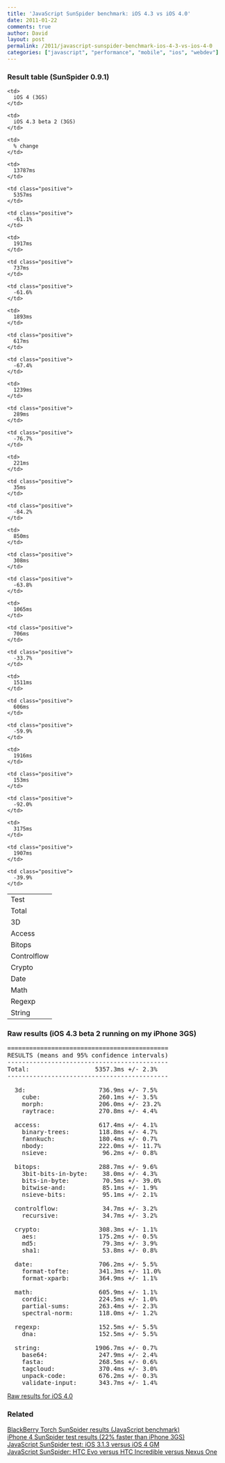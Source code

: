 ```yaml
---
title: 'JavaScript SunSpider benchmark: iOS 4.3 vs iOS 4.0'
date: 2011-01-22
comments: true
author: David
layout: post
permalink: /2011/javascript-sunspider-benchmark-ios-4-3-vs-ios-4-0
categories: ["javascript", "performance", "mobile", "ios", "webdev"]
---
```

### Result table (SunSpider 0.9.1)

<table>
  <tr>
    <td>
      Test
    </td>
    
    <td>
      iOS 4 (3GS)
    </td>
    
    <td>
      iOS 4.3 beta 2 (3GS)
    </td>
    
    <td>
      % change
    </td>
  </tr>
  
  <tr>
    <td>
      Total
    </td>
    
    <td>
      13787ms
    </td>
    
    <td class="positive">
      5357ms
    </td>
    
    <td class="positive">
      -61.1%
    </td>
  </tr>
  
  <tr>
    <td>
      3D
    </td>
    
    <td>
      1917ms
    </td>
    
    <td class="positive">
      737ms
    </td>
    
    <td class="positive">
      -61.6%
    </td>
  </tr>
  
  <tr>
    <td>
      Access
    </td>
    
    <td>
      1893ms
    </td>
    
    <td class="positive">
      617ms
    </td>
    
    <td class="positive">
      -67.4%
    </td>
  </tr>
  
  <tr>
    <td>
      Bitops
    </td>
    
    <td>
      1239ms
    </td>
    
    <td class="positive">
      289ms
    </td>
    
    <td class="positive">
      -76.7%
    </td>
  </tr>
  
  <tr>
    <td>
      Controlflow
    </td>
    
    <td>
      221ms
    </td>
    
    <td class="positive">
      35ms
    </td>
    
    <td class="positive">
      -84.2%
    </td>
  </tr>
  
  <tr>
    <td>
      Crypto
    </td>
    
    <td>
      850ms
    </td>
    
    <td class="positive">
      308ms
    </td>
    
    <td class="positive">
      -63.8%
    </td>
  </tr>
  
  <tr>
    <td>
      Date
    </td>
    
    <td>
      1065ms
    </td>
    
    <td class="positive">
      706ms
    </td>
    
    <td class="positive">
      -33.7%
    </td>
  </tr>
  
  <tr>
    <td>
      Math
    </td>
    
    <td>
      1511ms
    </td>
    
    <td class="positive">
      606ms
    </td>
    
    <td class="positive">
      -59.9%
    </td>
  </tr>
  
  <tr>
    <td>
      Regexp
    </td>
    
    <td>
      1916ms
    </td>
    
    <td class="positive">
      153ms
    </td>
    
    <td class="positive">
      -92.0%
    </td>
  </tr>
  
  <tr>
    <td>
      String
    </td>
    
    <td>
      3175ms
    </td>
    
    <td class="positive">
      1907ms
    </td>
    
    <td class="positive">
      -39.9%
    </td>
  </tr>
</table>

### Raw results (iOS 4.3 beta 2 running on my iPhone 3GS)

<pre>============================================
RESULTS (means and 95% confidence intervals)
--------------------------------------------
Total:                  5357.3ms +/- 2.3%
--------------------------------------------

  3d:                    736.9ms +/- 7.5%
    cube:                260.1ms +/- 3.5%
    morph:               206.0ms +/- 23.2%
    raytrace:            270.8ms +/- 4.4%

  access:                617.4ms +/- 4.1%
    binary-trees:        118.8ms +/- 4.7%
    fannkuch:            180.4ms +/- 0.7%
    nbody:               222.0ms +/- 11.7%
    nsieve:               96.2ms +/- 0.8%

  bitops:                288.7ms +/- 9.6%
    3bit-bits-in-byte:    38.0ms +/- 4.3%
    bits-in-byte:         70.5ms +/- 39.0%
    bitwise-and:          85.1ms +/- 1.9%
    nsieve-bits:          95.1ms +/- 2.1%

  controlflow:            34.7ms +/- 3.2%
    recursive:            34.7ms +/- 3.2%

  crypto:                308.3ms +/- 1.1%
    aes:                 175.2ms +/- 0.5%
    md5:                  79.3ms +/- 3.9%
    sha1:                 53.8ms +/- 0.8%

  date:                  706.2ms +/- 5.5%
    format-tofte:        341.3ms +/- 11.0%
    format-xparb:        364.9ms +/- 1.1%

  math:                  605.9ms +/- 1.1%
    cordic:              224.5ms +/- 1.0%
    partial-sums:        263.4ms +/- 2.3%
    spectral-norm:       118.0ms +/- 1.2%

  regexp:                152.5ms +/- 5.5%
    dna:                 152.5ms +/- 5.5%

  string:               1906.7ms +/- 0.7%
    base64:              247.9ms +/- 2.4%
    fasta:               268.5ms +/- 0.6%
    tagcloud:            370.4ms +/- 3.0%
    unpack-code:         676.2ms +/- 0.3%
    validate-input:      343.7ms +/- 1.4%
</pre>

[Raw results for iOS 4.0][1]

### Related

[BlackBerry Torch SunSpider results (JavaScript benchmark)][2]  
[iPhone 4 SunSpider test results (22% faster than iPhone 3GS)][3]  
[JavaScript SunSpider test: iOS 3.1.3 versus iOS 4 GM][4]  
[JavaScript SunSpider: HTC Evo versus HTC Incredible versus Nexus One][5]

 [1]: http://davidbcalhoun.com/wp-content/uploads/2010/iOS-4-GM.html
 [2]: http://davidbcalhoun.com/2010/blackberry-torch-sunspider-results-javascript-benchmark
 [3]: http://davidbcalhoun.com/2010/iphone-4-sunspider-test-results
 [4]: http://davidbcalhoun.com/2010/sunspider-ios-3-1-3-versus-ios-4-gm
 [5]: http://davidbcalhoun.com/2010/javascript-sunspider-htc-evo-versus-htc-incredible-versus-nexus-one